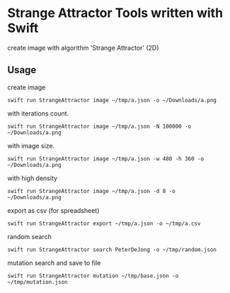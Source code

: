 # Strange Attractor Tools written with Swift

create image with algorithm 'Strange Attractor' (2D)

## Usage

create image
```
swift run StrangeAttractor image ~/tmp/a.json -o ~/Downloads/a.png
```

with iterations count.
```
swift run StrangeAttractor image ~/tmp/a.json -N 100000 -o ~/Downloads/a.png
```

with image size.
```
swift run StrangeAttractor image ~/tmp/a.json -w 480 -h 360 -o ~/Downloads/a.png
```

with high density
```
swift run StrangeAttractor image ~/tmp/a.json -d 8 -o ~/Downloads/a.png
```

export as csv (for spreadsheet)
```
swift run StrangeAttractor export ~/tmp/a.json -o ~/tmp/a.csv
```

random search
```
swift run StrangeAttractor search PeterDeJong -o ~/tmp/random.json
```

mutation search and save to file
```
swift run StrangeAttractor mutation ~/tmp/base.json -o ~/tmp/mutation.json
```
